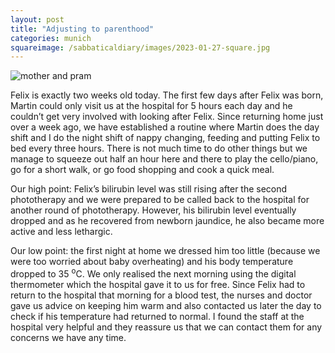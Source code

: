```yaml
---
layout: post
title: "Adjusting to parenthood"
categories: munich
squareimage: /sabbaticaldiary/images/2023-01-27-square.jpg
---
```

<img src="/sabbaticaldiary/images/2023-01-27.jpg" alt="mother and pram" class="center">

Felix is exactly two weeks old today. The first few days after Felix was born, Martin could only visit us at the hospital for 5 hours each day and he couldn’t get very involved with looking after Felix. Since returning home just over a week ago, we have established a routine where Martin does the day shift and I do the night shift of nappy changing, feeding and putting Felix to bed every three hours. There is not much time to do other things but we manage to squeeze out half an hour here and there to play the cello/piano, go for a short walk, or go food shopping and cook a quick meal. 

Our high point: Felix’s bilirubin level was still rising after the second phototherapy and we were prepared to be called back to the hospital for another round of phototherapy. However, his bilirubin level eventually dropped and as he recovered from newborn jaundice, he also became more active and less lethargic. 

Our low point: the first night at home we dressed him too little (because we were too worried about baby overheating) and his body temperature dropped to 35 <sup>o</sup>C. We only realised the next morning using the digital thermometer which the hospital gave it to us for free. Since Felix had to return to the hospital that morning for a blood test, the nurses and doctor gave us advice on keeping him warm and also contacted us later the day to check if his temperature had returned to normal. I found the staff at the hospital very helpful and they reassure us that we can contact them for any concerns we have any time.